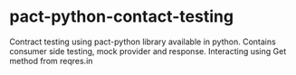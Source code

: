 # pact-python-contact-testing
Contract testing using pact-python library available in python.
Contains consumer side testing, mock provider and response.
Interacting using Get method from reqres.in

